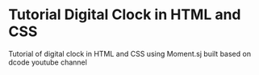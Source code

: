# Tutorial Digital Clock in HTML and CSS

Tutorial of digital clock in HTML and CSS using Moment.sj built based on dcode youtube channel
